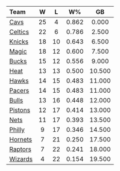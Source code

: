 | Team                            |  W  |  L  |  W%   |   GB   |
|:--------------------------------|:---:|:---:|:-----:|:------:|
| [Cavs](/r/clevelandcavs)        | 25  |  4  | 0.862 | 0.000  |
| [Celtics](/r/bostonceltics)     | 22  |  6  | 0.786 | 2.500  |
| [Knicks](/r/NYKnicks)           | 18  | 10  | 0.643 | 6.500  |
| [Magic](/r/OrlandoMagic)        | 18  | 12  | 0.600 | 7.500  |
| [Bucks](/r/MkeBucks)            | 15  | 12  | 0.556 | 9.000  |
| [Heat](/r/heat)                 | 13  | 13  | 0.500 | 10.500 |
| [Hawks](/r/AtlantaHawks)        | 14  | 15  | 0.483 | 11.000 |
| [Pacers](/r/pacers)             | 14  | 15  | 0.483 | 11.000 |
| [Bulls](/r/chicagobulls)        | 13  | 16  | 0.448 | 12.000 |
| [Pistons](/r/DetroitPistons)    | 12  | 17  | 0.414 | 13.000 |
| [Nets](/r/GoNets)               | 11  | 17  | 0.393 | 13.500 |
| [Philly](/r/sixers)             |  9  | 17  | 0.346 | 14.500 |
| [Hornets](/r/CharlotteHornets)  |  7  | 21  | 0.250 | 17.500 |
| [Raptors](/r/torontoraptors)    |  7  | 22  | 0.241 | 18.000 |
| [Wizards](/r/washingtonwizards) |  4  | 22  | 0.154 | 19.500 |